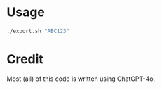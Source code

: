 # Usage
```bash
./export.sh "ABC123"
```
# Credit
Most (all) of this code is written using ChatGPT-4o.
